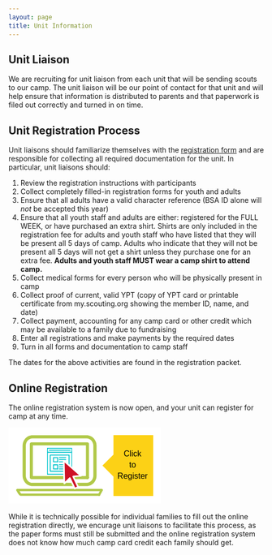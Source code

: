 ```yaml
---
layout: page
title: Unit Information
---
```


## Unit Liaison

We are recruiting for unit liaison from each unit that will be sending scouts to our camp.  The unit liaison will be our point of contact for that unit and will help ensure that information is distributed to parents and that paperwork is filed out correctly and turned in on time.

<div class="cognito">
<script src="https://services.cognitoforms.com/s/pNW4nb7mv0OUkXZvPWTYcw"></script>
<script>Cognito.load("forms", { id: "1" });</script>
</div>

## Unit Registration Process

Unit liaisons should familiarize themselves with the [registration form](/registration) and are responsible for collecting all required documentation for the unit.  In particular, unit liaisons should:

1. Review the registration instructions with participants
2. Collect completely filled-in registration forms for youth and adults
3. Ensure that all adults have a valid character reference (BSA ID alone will _not_ be accepted this year)
4. Ensure that all youth staff and adults are either: registered for the FULL WEEK, or have purchased an extra shirt.  Shirts are only included in the registration fee for adults and youth staff who have listed that they will be present all 5 days of camp.  Adults who indicate that they will not be present all 5 days will not get a shirt unless they purchase one for an extra fee.  **Adults and youth staff MUST wear a camp shirt to attend camp.**
5. Collect medical forms for every person who will be physically present in camp
6. Collect proof of current, valid YPT (copy of YPT card or printable certificate from my.scouting.org showing the member ID, name, and date)
7. Collect payment, accounting for any camp card or other credit which may be available to a family due to fundraising
8. Enter all registrations and make payments by the required dates
9. Turn in all forms and documentation to camp staff

The dates for the above activities are found in the registration packet.

## Online Registration

The online registration system is now open, and your unit can register for camp at any time.

[![Click to Register](/public/content/images/click-to-register.png)](https://scoutingevent.com/662-25620-60876)

While it is technically possible for individual families to fill out the online registration directly, we encurage unit liaisons to facilitate this process, as the paper forms must still be submitted and the online registration system does not know how much camp card credit each family should get.
